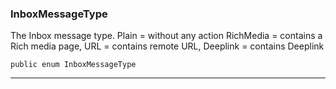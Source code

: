 ### InboxMessageType <a name="InboxMessageType"></a>
The Inbox message type.
Plain = without any action
RichMedia = contains a Rich media page,
URL = contains remote URL,
Deeplink = contains Deeplink
```
public enum InboxMessageType
```
---
